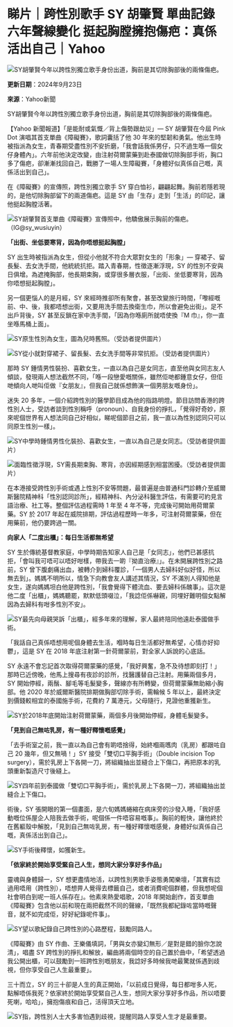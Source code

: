 # 睇片｜跨性別歌手 SY 胡肇賢 單曲記錄六年聲線變化 挺起胸膛擁抱傷疤：真係活出自己｜Yahoo

![SY胡肇賢今年以跨性別獨立歌手身份出道，胸前是其切除胸部後的兩條傷疤。](https://s.yimg.com/ny/api/res/1.2/JukZVDmpsT5qXvNRTotehA--/YXBwaWQ9aGlnaGxhbmRlcjt3PTk2MDtoPTY0MDtjZj13ZWJw/https://s.yimg.com/os/creatr-uploaded-images/2024-09/60ca6530-7a1a-11ef-b7bf-dd28017a9245)

**更新日期**：2024年9月23日

**來源**：Yahoo新聞

SY胡肇賢今年以跨性別獨立歌手身份出道，胸前是其切除胸部後的兩條傷疤。

【Yahoo 新聞報道】「是能耐或氣慨／背上傷勢跟劫災」— SY 胡肇賢在今屆 Pink Dot 演唱其首支單曲《障礙賽》，歌詞囊括了他 30 年來的堅韌和勇氣。他出生時被指派為女生，青春期受盡性別不安折磨，「我會話我係男仔，只不過生喺一個女仔身體內」。六年前他決定改變，由注射荷爾蒙藥到赴泰國做切除胸部手術，胸口多了傷疤，卻漸漸找回自己，戰勝了一場人生障礙賽，「身體好似真係自己嘅，真係活出到自己」。

在《障礙賽》的宣傳照，跨性別獨立歌手 SY 穿白恤衫，翩翩起舞。胸前若隱若現的，是他切除胸部留下的兩道傷疤。這是 SY 由「生存」走到「生活」的印記，讓他挺起胸膛活著。

![SY胡肇賢首支單曲《障礙賽》宣傳照中，他驕傲展示胸前的傷疤。（IG@sy_wusiuyin）](https://s.yimg.com/ny/api/res/1.2/0nX.AqPIB_SvoquE9ZOGGQ--/YXBwaWQ9aGlnaGxhbmRlcjt3PTk2MDtoPTk1MztjZj13ZWJw/https://s.yimg.com/os/creatr-uploaded-images/2024-09/56cd8570-7a1b-11ef-b9bf-72129776438f)

**「出街、坐低要寒背，因為你唔想挺起胸膛」**

SY 出生時被指派為女生，但從小他就不符合大眾對女生的「形象」— 穿裙子、留長髮、去女洗手間，他統統抗拒。踏入青春期，性徵逐漸浮現，SY 的性別不安與日俱增。為遮掩胸部，他長期束胸，或穿很多層衣服，「出街、坐低要寒背，因為你唔想挺起胸膛」。

另一個更惱人的是月經，SY 來經時推卻所有聚會，甚至改變旅行時間，「嚟經嘅前、中、後，我都唔想出街，又要用洗手間去換衛生巾，所以會避免出街」。足不出戶背後，SY 甚至反鎖在家中洗手間，「因為你喺廁所就唔使換『M 巾』，你一直坐喺馬桶上面」。

![SY原生性別為女生，圖為兒時舊照。（受訪者提供圖片）](https://s.yimg.com/ny/api/res/1.2/MHKMX9Cxaa2.SMLkpBclOA--/YXBwaWQ9aGlnaGxhbmRlcjt3PTk2MDtoPTEzNDA7Y2Y9d2VicA--/https://s.yimg.com/os/creatr-uploaded-images/2024-09/698f9d60-7a1b-11ef-a7bd-672b18f82ce1)

![SY從小就對穿裙子、留長髮、去女洗手間等非常抗拒。（受訪者提供圖片）](https://s.yimg.com/ny/api/res/1.2/NPO0EziMCTWJ4gY0bpccsw--/YXBwaWQ9aGlnaGxhbmRlcjt3PTk2MDtoPTcyMDtjZj13ZWJw/https://s.yimg.com/os/creatr-uploaded-images/2024-09/7cc5d3e0-7a1b-11ef-bbfe-c187105b5292)

那時 SY 鍾情男性裝扮、喜歡女生，一直以為自己是女同志，直至他與女同志友人傾談，發現兩人想法截然不同，「喺一段戀愛嘅關係，雖然佢哋都鍾意女仔，但佢哋傾向人哋叫佢做『女朋友』，但我自己就係想飾演一個男朋友嘅身份」。

迷失 20 多年，一個介紹跨性別的醫學節目成為他的指路明燈。節目訪問香港的跨性別人士，受訪者談到性別稱呼（pronoun）、自我身份的掙扎，「覺得好奇妙，原來呢個世界有人想法同自己好相似，睇呢個節目之前，我一直以為性別認同只可以同原生性別一樣」。

![SY中學時鍾情男性化裝扮、喜歡女生，一直以為自己是女同志。（受訪者提供圖片）](https://s.yimg.com/ny/api/res/1.2/zCDeON5kU_Lgv18uCe0ATw--/YXBwaWQ9aGlnaGxhbmRlcjt3PTk2MDtoPTEyODA7Y2Y9d2VicA--/https://s.yimg.com/os/creatr-uploaded-images/2024-09/b57edab0-7a1b-11ef-b6ff-68f0ceba2869)

![面臨性徵浮現，SY需長期束胸、寒背，亦因經期感到相當困擾。（受訪者提供圖片）](https://s.yimg.com/ny/api/res/1.2/.ZGyfbMs.DT6H7pho7yLUQ--/YXBwaWQ9aGlnaGxhbmRlcjt3PTk2MDtoPTEyODA7Y2Y9d2VicA--/https://s.yimg.com/os/creatr-uploaded-images/2024-09/cca92ec0-7a1b-11ef-9bd7-25dc05fafc0b)

在本港接受跨性別手術或遇上性別不安等問題，最普遍是由普通科門診轉介至威爾斯醫院精神科「性別認同診所」，經精神科、內分泌科醫生評估，有需要可約見言語治療、社工等。整個評估過程需時 1 年至 4 年不等，完成後可開始用荷爾蒙藥。SY 於 2017 年起在威院排期，評估過程歷時一年多，可注射荷爾蒙藥，但在用藥前，他仍要跨過一關。

**向家人「二度出櫃」：每日生活都無希望**

SY 生於傳統基督教家庭，中學時期告知家人自己是「女同志」，他們已甚感抗拒，「會叫我可唔可以唔好咁樣，帶我去一啲『拗直治療』」。在未開展跨性別之路前，SY 曾下腹劇痛出血，被轉介到婦科覆診，「一個男人去婦科好似好怪，所以無去到」。媽媽不明所以，情急下向教會友人講述其情況，SY 不滿別人得知他是女生，遂向媽媽坦白他是跨性別，「我會覺得下體流血、要去婦科係醜事」。這次是他二度「出櫃」，媽媽聽罷，默默低頭啜泣，「我諗佢係嚇親，同埋好難明個女點解因為去婦科有咁多性別不安」。

![SY最先向母親哭訴「出櫃」，經多年來的理解，家人最終陪同他遠赴泰國做手術。](https://s.yimg.com/ny/api/res/1.2/blkbIMx6ObCVp40.Ji.cqA--/YXBwaWQ9aGlnaGxhbmRlcjt3PTk2MDtoPTY0MDtjZj13ZWJw/https://s.yimg.com/os/creatr-uploaded-images/2024-09/e118a890-7a1b-11ef-adaa-6405bbd6449d)

「我話自己真係唔想用呢個身體去生活，嗰時每日生活都好無希望，心情亦好抑鬱」，這是 SY 在 2018 年底注射第一針荷爾蒙前，對全家人訴說的心底話。

SY 永遠不會忘記首次取得荷爾蒙藥的感覺，「我好興奮，急不及待想即刻打！」那時已近傍晚，他馬上搜尋有夜診的診所，找醫護替自己注射。用藥兩個多月，SY 開始停經，兩鬚、腳毛等毛髮變多，聲線亦有所轉變，但荷爾蒙藥無助縮小胸部。他 2020 年於威爾斯醫院排期做胸部切除手術，需輪候 5 年以上，最終決定到價錢較相宜的泰國施手術，花費約 7 萬港元，父母隨行，見證他重獲新生。

![SY於2018年底開始注射荷爾蒙藥，兩個多月後開始停經，身體毛髮變多。](https://s.yimg.com/ny/api/res/1.2/ZQSj2MtVc.BdtuDgqDjKMw--/YXBwaWQ9aGlnaGxhbmRlcjt3PTk2MDtoPTY0MDtjZj13ZWJw/https://s.yimg.com/os/creatr-uploaded-images/2024-09/f89e8a20-7a1b-11ef-ba85-49950d025e98)

**「見到自己無咗乳房，有一種好釋懷嘅感覺」**

「去手術室之前，我一直以為自己會有啲唔捨得，始終嗰兩嚿肉（乳房）都跟咗自己 20 幾年，但又無喎！」SY 接受「雙切口平胸手術」（Double incision Top surgery），需於乳房上下各開一刀，將組織抽出並縫合上下傷口，再把原本的乳頭重新製造尺寸後縫上。

![SY四年前到泰國做「雙切口平胸手術」，需於乳房上下各開一刀，將組織抽出並縫合上下傷口。](https://s.yimg.com/ny/api/res/1.2/kV3ufBw1L1BT.29_FZMoxg--/YXBwaWQ9aGlnaGxhbmRlcjt3PTk2MDtoPTY0MDtjZj13ZWJw/https://s.yimg.com/os/creatr-uploaded-images/2024-09/0b3a0740-7a1c-11ef-9577-c6e621ddf7c4)

術後，SY 張開眼的第一個畫面，是六旬媽媽蜷縮在病床旁的沙發入睡，「我好感動嘅位係屋企人陪我去做手術，呢個係一件唔容易嘅事」。胸前的輕快，讓他終於在舊軀殼中解脫，「見到自己無咗乳房，有一種好釋懷嘅感覺，身體好似真係自己嘅，真係活出到自己」。

![SY手術後釋懷，如獲新生。](https://s.yimg.com/ny/api/res/1.2/6DkQJslE1PE.pd.LAxI_jw--/YXBwaWQ9aGlnaGxhbmRlcjt3PTk2MDtoPTY0MDtjZj13ZWJw/https://s.yimg.com/os/creatr-uploaded-images/2024-09/2ec8cfc0-7a1c-11ef-befe-38a6ff326140)

**「依家終於開始享受緊自己人生，想同大家分享好多作品」**

靈魂與身體歸一，SY 想更盡情地活，以跨性別男歌手姿態勇闖樂壇，「其實有諗過用唔用（跨性別），唔想畀人覺得去標籤自己，或者消費呢個群體，但我想呢個社會明白到呢一班人係存在」。他素來熱愛唱歌，2018 年開始創作，首支單曲《障礙賽》包含他以前和現在兩把截然不同的聲線，「既然我都紀錄咗當時嘅聲音，就不如完成佢，好好紀錄呢件事」。

![SY望以歌紀錄自己跨性別的心路歷程，鼓勵同路人。](https://s.yimg.com/ny/api/res/1.2/uljFsfqGd4Drpq5kDV7L6Q--/YXBwaWQ9aGlnaGxhbmRlcjt3PTk2MDtoPTY0MDtjZj13ZWJw/https://s.yimg.com/os/creatr-uploaded-images/2024-09/42ac0f20-7a1c-11ef-bd5b-6931044f43a7)

《障礙賽》由 SY 作曲、王樂儀填詞，「男與女亦變幻無形／是對是錯的臉你怎說清」，唱盡 SY 跨性別的掙扎和解放，編曲將兩個時空的自己置於曲中，「希望透過我公開出櫃，可以鼓勵到一班跨性別嘅朋友，我諗好多時候我哋最驚就係遇到歧視，但你享受自己人生最重要」。

三十而立，SY 的三十卻是人生的真正開始，「以前成日覺得，每日都咁多人死，點解唔係我死？依家終於開始享受緊自己人生，想同大家分享好多作品，所以唔要死喇，哈哈」，擁抱傷痕和自己，活得頂天立地。

![SY指，跨性別人士大多害怕遇到歧視，提醒同路人享受人生才是最重要。](https://s.yimg.com/ny/api/res/1.2/GyzWFpAEt0dwe3Kfqjrj3Q--/YXBwaWQ9aGlnaGxhbmRlcjt3PTk2MDtoPTY0MDtjZj13ZWJw/https://s.yimg.com/os/creatr-uploaded-images/2024-09/59e9c420-7a1c-11ef-b7f7-e435fc21d8a4)
